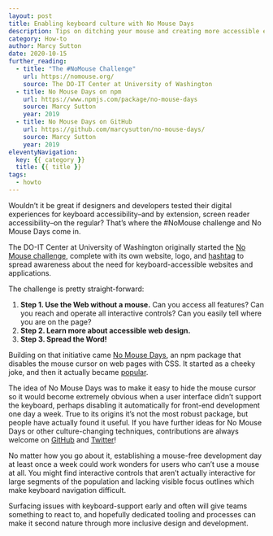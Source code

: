 ```yaml
---
layout: post
title: Enabling keyboard culture with No Mouse Days
description: Tips on ditching your mouse and creating more accessible experiences.
category: How-to
author: Marcy Sutton
date: 2020-10-15
further_reading:
  - title: "The #NoMouse Challenge"
    url: https://nomouse.org/
    source: The DO-IT Center at University of Washington
  - title: No Mouse Days on npm
    url: https://www.npmjs.com/package/no-mouse-days
    source: Marcy Sutton
    year: 2019
  - title: No Mouse Days on GitHub
    url: https://github.com/marcysutton/no-mouse-days/
    source: Marcy Sutton
    year: 2019
eleventyNavigation:
  key: {{ category }}
  title: {{ title }}
tags:
  - howto
---
```


Wouldn’t it be great if designers and developers tested their digital experiences for keyboard accessibility–and by extension, screen reader accessibility–on the regular? That’s where the #NoMouse challenge and No Mouse Days come in.

The DO-IT Center at University of Washington originally started the [No Mouse challenge](https://nomouse.org/), complete with its own website, logo, and [hashtag](https://twitter.com/hashtag/nomouse) to spread awareness about the need for keyboard-accessible websites and applications.

The challenge is pretty straight-forward:
1. **Step 1. Use the Web without a mouse.**
  Can you access all features? Can you reach and operate all interactive controls? Can you easily tell where you are on the page?
2. **Step 2. Learn more about accessible web design.**
3. **Step 3. Spread the Word!**

Building on that initiative came [No Mouse Days](https://npmjs.com/package/no-mouse-days), an npm package that disables the mouse cursor on web pages with CSS. It started as a cheeky joke, and then it actually became [popular](https://twitter.com/MiriSuzanne/status/1184142272968953856).

The idea of No Mouse Days was to make it easy to hide the mouse cursor so it would become extremely obvious when a user interface didn’t support the keyboard, perhaps disabling it automatically for front-end development one day a week. True to its origins it’s not the most robust package, but people have actually found it useful. If you have further ideas for No Mouse Days or other culture-changing techniques, contributions are always welcome on [GitHub](https://github.com/marcysutton/no-mouse-days) and [Twitter](https://twitter.com/marcysutton)!

No matter how you go about it, establishing a mouse-free development day at least once a week could work wonders for users who can’t use a mouse at all. You might find interactive controls that aren’t actually interactive for large segments of the population and lacking visible focus outlines which make keyboard navigation difficult. 

Surfacing issues with keyboard-support early and often will give teams something to react to, and hopefully dedicated tooling and processes can make it second nature through more inclusive design and development.
